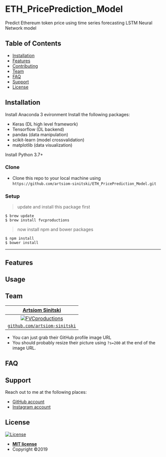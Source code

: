 
# ETH_PricePrediction_Model

Predict Ethereum token price using time series forecasting LSTM Neural Network model

## Table of Contents

- [Installation](#installation)
- [Features](#features)
- [Contributing](#contributing)
- [Team](#team)
- [FAQ](#faq)
- [Support](#support)
- [License](#license)

## Installation

Install Anaconda 3 evironment
Install the following packages:
- Keras (DL high level framework)
- Tensorflow (DL backend)
- pandas (data manipulation)
- scikit-learn (model crossvalidation)
- matplotlib (data visualization)

Install Python 3.7+

### Clone

- Clone this repo to your local machine using `https://github.com/artsiom-sinitski/ETH_PricePrediction_Model.git`

### Setup

> update and install this package first

```shell
$ brew update
$ brew install fvcproductions
```

> now install npm and bower packages

```shell
$ npm install
$ bower install
```

---

## Features

## Usage

## Team

| <a href="https://github.com/artsiom-sinitski" target="_blank">**Artsiom Sinitski**</a> |
| :---: |
| [![FVCproductions](https://avatars1.githubusercontent.com/u/4284691?v=3&s=100)](https://github.com/artsiom-sinitski)|
| <a href="https://github.com/artsiom-sinitski" target="_blank">`github.com/artsiom-sinitski`</a> |
- You can just grab their GitHub profile image URL
- You should probably resize their picture using `?s=200` at the end of the image URL.

## FAQ

## Support

Reach out to me at the following places:
- <a href="https://github.com/artsiom-sinitski" rel="noopener noreferrer" target="_blank">GitHub account</a>
- <a href="https://www.instagram.com/artsiom_sinitski/" rel="noopener noreferrer" target="_blank"> Instagram account</a>

## License

[![License](http://img.shields.io/:license-mit-blue.svg?style=flat-square)](http://badges.mit-license.org)

- **[MIT license](http://opensource.org/licenses/mit-license.php)**
- Copyright ©2019 

